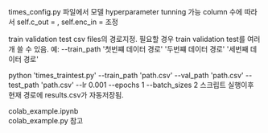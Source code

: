 times_config.py 파일에서 모델 hyperparameter tunning 가능
column 수에 따라서 self.c_out = , self.enc_in =  조정

train validation test csv files의 경로지정. 
필요할 경우 train validation test를 여러개 쓸 수 있음.
예: --train_path '첫번쨰 데이터 경로' '두번쨰 데이터 경로' '세번째 데이터 경로'

python 'times_traintest.py' --train_path 'path.csv' --val_path 'path.csv' --test_path 'path.csv' --lr 0.001 --epochs 1 --batch_sizes 2
스크립트 실행이후 현재 경로에 results.csv가 자동저장됨. 

colab_example.ipynb   
colab_example.py  참고   
